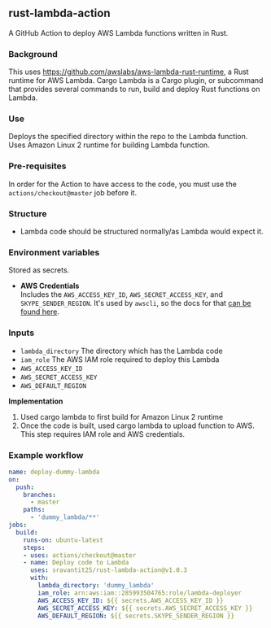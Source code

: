 ## rust-lambda-action
A GitHub Action to deploy AWS Lambda functions written in Rust. 

### Background
This uses https://github.com/awslabs/aws-lambda-rust-runtime, a Rust runtime for AWS Lambda. Cargo Lambda is a Cargo plugin, or subcommand that provides several commands to run, build and deploy Rust functions on Lambda.

### Use
Deploys the specified directory within the repo to the Lambda function. Uses Amazon Linux 2 runtime for building Lambda function.

### Pre-requisites
In order for the Action to have access to the code, you must use the `actions/checkout@master` job before it.

### Structure
- Lambda code should be structured normally/as Lambda would expect it.

### Environment variables
Stored as secrets.
- **AWS Credentials**  
    Includes the `AWS_ACCESS_KEY_ID`, `AWS_SECRET_ACCESS_KEY`, and `SKYPE_SENDER_REGION`. It's used by `awscli`, so the docs for that [can be found here](https://docs.aws.amazon.com/cli/latest/userguide/cli-configure-envvars.html).
    
### Inputs
- `lambda_directory`
    The directory which has the Lambda code
- `iam_role`
    The AWS IAM role required to deploy this Lambda
- `AWS_ACCESS_KEY_ID`
- `AWS_SECRET_ACCESS_KEY`
- `AWS_DEFAULT_REGION`   

__Implementation__
1. Used cargo lambda to first build for Amazon Linux 2 runtime
2. Once the code is built, used cargo lambda to upload function to AWS. This step requires IAM role and AWS credentials.


### Example workflow
```yaml
name: deploy-dummy-lambda
on: 
  push:
    branches:
      - master
    paths:
      - 'dummy_lambda/**'
jobs:
  build:
    runs-on: ubuntu-latest
    steps:
    - uses: actions/checkout@master
    - name: Deploy code to Lambda
      uses: sravantit25/rust-lambda-action@v1.0.3
      with:
        lambda_directory: 'dummy_lambda'
        iam_role: arn:aws:iam::285993504765:role/lambda-deployer
        AWS_ACCESS_KEY_ID: ${{ secrets.AWS_ACCESS_KEY_ID }}
        AWS_SECRET_ACCESS_KEY: ${{ secrets.AWS_SECRET_ACCESS_KEY }}
        AWS_DEFAULT_REGION: ${{ secrets.SKYPE_SENDER_REGION }}

```
